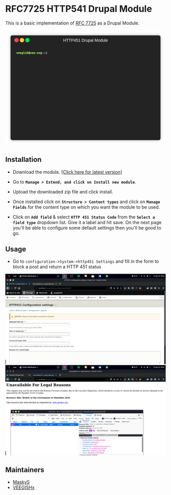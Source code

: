 # RFC7725 HTTP541 Drupal Module

This is a basic implementation of [RFC 7725](https://tools.ietf.org/html/rfc7725) as a Drupal Module. 

![configuration_screenshot](demo.gif "demo")

## Installation
* Download the module. [[Click here for latest version]](https://github.com/VEEGISHx/http451/archive/master.zip)

* Go to **`Manage > Extend, and click on Install new module`**.

* Upload the downloaded zip file and click install.

* Once installed click on **`Structure > Content types`** and click on **`Manage Fields`** for the content type on which you want the module to be used.

* Click on **`Add field`** & select **`HTTP 451 Status Code`** from the **`Select a field type`** dropdown list. Give it a label and hit save. On the next page you'll be able to configure some default settings then you'll be good to go.

## Usage
* Go to `configuration->System->http451 Settings` and fill in the form to block a post and return a HTTP 451 status

![configuration_screenshot](configuration_screenshot.png "Configuration Page")
![result_screenshot](result_screenshot.png "Result Page")

## Maintainers
* [MaskyS](https://github.com/MaskyS)
* [VEEGISHx](https://github.com/VEEGISHx) 
